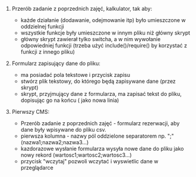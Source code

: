 1. Przerób zadanie z poprzednich zajęć, kalkulator, tak aby:
   - każde działanie (dodawanie, odejmowanie itp) było umieszczone w oddzielnej
funkcji
    - wszystkie funkcje były umieszczone w innym pliku niż główny skrypt
    - główny skrypt zawierał tylko switcha, a w nim wywołanie odpowiedniej funkcji
(trzeba użyć include()/require() by korzystać z funkcji z innego pliku)

2. Formularz zapisujący dane do pliku:
    - ma posiadać pola tekstowe i przycisk zapisu
    - stwórz plik tekstowy, do którego będą zapisywane dane (przez skrypt)
    - skrypt, przyjmujący dane z formularza, ma zapisać tekst do pliku, dopisując go na
końcu ( jako nowa linia)

3. Pierwszy CMS:
   - Przerób zadanie z poprzednich zajęć - formularz rezerwacji, aby dane były wpisywane do pliku csv.
   - pierwsza kolumna - nazwy pól oddzielone separatorem np. ";" (nazwa1;nazwa2;nazwa3...)
   - kazdorazowe wysłanie formularza wysyła nowe dane do pliku jako nowy rekord (wartosc1;wartosc2;wartosc3...)
   - przycisk "wczytaj" pozwoli wczytać i wyswietlic dane w przeglądarce
